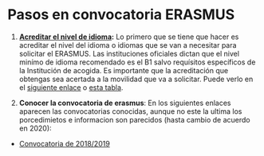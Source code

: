# Pasos en convocatoria ERASMUS
1. **[Acreditar el nivel de idioma](https://github.com/SciDataUCM/spanish-scholarships/blob/master/accredit-language.md):**
Lo primero que se tiene que hacer es acreditar el nivel del idioma o idiomas que se van a necesitar para solicitar el ERASMUS. 
Las instituciones oficiales dictan que el nivel minímo de idioma recomendado es el B1 salvo requísitos específicos de la Institución 
de acogida.
Es importante que la acreditación que obtengas sea acertada a la movilidad que va a solicitar. Puede verlo en el [siguiente enlace](https://github.com/SciDataUCM/spanish-scholarships/blob/master/accredit-language.md)
o [esta tabla](https://idiomascomplutense.es/wp-content/uploads/2018/10/Certificados-oficiales-admitidos-por-CSIM-para-Erasmus-Actualizacion-Octubre-2018.pdf).

2. **Conocer la convocatoria de erasmus**: En los siguientes enlaces aparecen las convocatorias conocidas, aunque no este la ultima
los porcedimietos e informacion son parecidos (hasta cambio de acuerdo en 2020):
* [Convocatoria de 2018/2019](https://github.com/SciDataUCM/spanish-scholarships/blob/master/erasmus-plus/announcement-1819.md)
